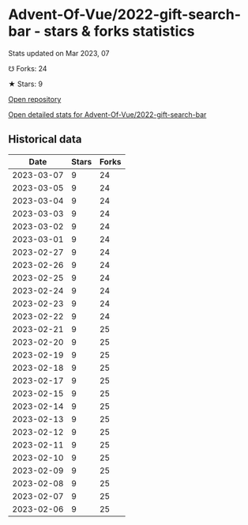 # Advent-Of-Vue/2022-gift-search-bar - stars & forks statistics

Stats updated on Mar 2023, 07

☋ Forks: 24

★ Stars: 9

[Open repository](https://github.com/Advent-Of-Vue/2022-gift-search-bar)

[Open detailed stats for Advent-Of-Vue/2022-gift-search-bar](https://reviewgithub.com/rep/Advent-Of-Vue/2022-gift-search-bar)

## Historical data
| Date | Stars | Forks |
|------|-------|-------|
| 2023-03-07 | 9 | 24 | 
| 2023-03-05 | 9 | 24 | 
| 2023-03-04 | 9 | 24 | 
| 2023-03-03 | 9 | 24 | 
| 2023-03-02 | 9 | 24 | 
| 2023-03-01 | 9 | 24 | 
| 2023-02-27 | 9 | 24 | 
| 2023-02-26 | 9 | 24 | 
| 2023-02-25 | 9 | 24 | 
| 2023-02-24 | 9 | 24 | 
| 2023-02-23 | 9 | 24 | 
| 2023-02-22 | 9 | 24 | 
| 2023-02-21 | 9 | 25 | 
| 2023-02-20 | 9 | 25 | 
| 2023-02-19 | 9 | 25 | 
| 2023-02-18 | 9 | 25 | 
| 2023-02-17 | 9 | 25 | 
| 2023-02-15 | 9 | 25 | 
| 2023-02-14 | 9 | 25 | 
| 2023-02-13 | 9 | 25 | 
| 2023-02-12 | 9 | 25 | 
| 2023-02-11 | 9 | 25 | 
| 2023-02-10 | 9 | 25 | 
| 2023-02-09 | 9 | 25 | 
| 2023-02-08 | 9 | 25 | 
| 2023-02-07 | 9 | 25 | 
| 2023-02-06 | 9 | 25 | 

